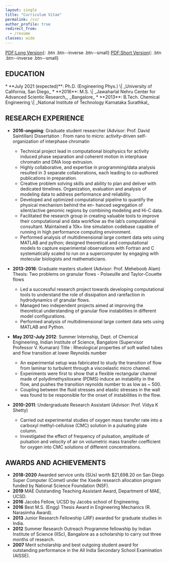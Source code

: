 ```yaml
---
layout: single
title: "Curriculum Vitae"
permalink: /cv/
author_profile: true
redirect_from:
  - /resume
classes: wide
---
```


[PDF:Long Version](https://drive.google.com/file/d/1s6ccny89q8tg4Hj5qP1Q1OtdMJnd4mTE/view?usp=sharing){: .btn .btn--inverse .btn--small}
[PDF:Short Version](https://drive.google.com/file/d/1PAn-iX0LTCsofbQeFbrlLfbrIOFKlpog/view?usp=sharing){: .btn .btn--inverse .btn--small}

<h2>EDUCATION</h2>
* **July 2021 (expected)**: Ph.D. (Engineering Phys.) \| _University of California, San Diego_
* **2016**: M.S. \| _Jawaharlal Nehru Center for Advanced Scientic Research_, _Bangalore_
* **2013**: B.Tech. Chemical Engineering \| _National Institute of Technology Karnataka Surathkal_

<h2>RESEARCH EXPERIENCE</h2>

* **2016-ongoing**: Graduate student researcher (Advisor: Prof. David Saintillan)
  Dissertation : From nano to micro: activity-driven self-organization of interphase chromatin
  * Technical project lead in computational biophysics for activity induced phase separation and coherent
motion in interphase chromatin and DNA loop extrusion.
  * Highly collaborative, and expertise in programming/data analysis resulted in 3 separate collaborations,
each leading to co-authored publications in preparation.
  * Creative problem solving skills and ability to plan and deliver with dedicated timelines. Organization,
evaluation and analysis of modeling data to address performance and reliability.
  * Developed and optimized computational pipeline to quantify the physical mechanism behind the en-
hanced segregation of silent/active genomic regions by combining modeling and Hi-C data. 
  * Facilitated the research group in creating valuable tools to improve their computational and data workflow as the lab’s computational consultant. Maintained a 10k+ line simulation codebase capable of running in high performance computing environment.
  * Performed analysis of multidimensional large content data sets using MATLAB and python; designed
theoretical and computational models to capture experimental observations with Fortran and C systematically scaled to run on a supercomputer by engaging with molecular biologists and mathematicians.

* **2013-2016**: Graduate masters student (Advisor: Prof. Meheboob Alam)
 Thesis: Two problems on granular flows - Poiseuille and Taylor-Couette flows
  * Led a successful research project towards developing computational tools to understand the role of
dissipation and rarefaction in hydrodynamics of granular flows.
  * Managed two independent projects aimed at improving the theoretical understanding of granular 
flow instabilities in different model configurations.
  * Performed analysis of multidimensional large content data sets using MATLAB and Python.

* **May 2012-July 2012**: Summer Internship, Dept. of Chemical Engineering, Indian Institute of Science, Bangalore (Supervisor Professor V. Kumaran)
 Title : Rheological properties of soft walled tubes and flow transition at lower Reynolds number
  * An experimental setup was fabricated to study the transition of flow from laminar to turbulent through a viscoelastic micro channel.
  * Experiments were first to show that a flexible rectangular channel made of polydimethysiloxane (PDMS)
induce an instability in the flow, and pushes the transition reynolds number to as low as ~ 500.
  * Coupling between the fluid stresses and elastic stresses in the wall was found to be responsible for the
onset of instabilities in the flow.
* **2010-2011**: Undergraduate Research Assistant (Advisor: Prof. Vidya K Shetty)
  * Carried out experimental studies of oxygen mass transfer rate into a carboxyl methyl-cellulose (CMC)
solution in a pulsating plate column.
  * Investigated the effect of frequency of pulsation, amplitude of pulsation and velocity of air on volumetric
mass transfer coefficient for oxygen into CMC solutions of different concentrations.

<h2>AWARDS AND ACHIEVEMENTS</h2>

* **2018-2020** Awarded service units (SUs) worth $21,698.20 on San Diego Super Computer (Comet) under the Xsede
research allocation program funded by National Science Foundation (NSF).
* **2019** MAE Outstanding Teaching Assistant Award, Department of MAE, UCSD.
* **2016** Jacobs Fellow, UCSD by Jacobs school of Engineering.
* **2016** Best M.S. (Engg) Thesis Award in Engineering Mechanics (R. Narasimha Award).
* **2013** Junior Research Fellowship (JRF) awarded for graduate studies in India.
* **2012** Summer Research Outreach Programme fellowship by Indian Institute of Science (IISc), Bangalore as
a scholarship to carry out three months of research.
* **2007** Merit scholarship and best outgoing student award for outstanding performance in the All
India Secondary School Examination (AISSE).
